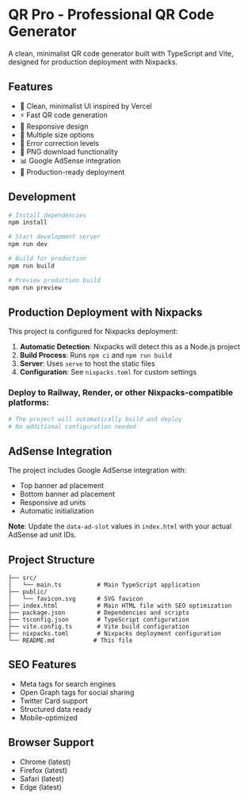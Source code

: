 # QR Pro - Professional QR Code Generator

A clean, minimalist QR code generator built with TypeScript and Vite, designed for production deployment with Nixpacks.

## Features

- 🎨 Clean, minimalist UI inspired by Vercel
- ⚡ Fast QR code generation
- 📱 Responsive design
- 🎯 Multiple size options
- 🔧 Error correction levels
- 💾 PNG download functionality
- 📊 Google AdSense integration
- 🚀 Production-ready deployment

## Development

```bash
# Install dependencies
npm install

# Start development server
npm run dev

# Build for production
npm run build

# Preview production build
npm run preview
```

## Production Deployment with Nixpacks

This project is configured for Nixpacks deployment:

1. **Automatic Detection**: Nixpacks will detect this as a Node.js project
2. **Build Process**: Runs `npm ci` and `npm run build`
3. **Server**: Uses `serve` to host the static files
4. **Configuration**: See `nixpacks.toml` for custom settings

### Deploy to Railway, Render, or other Nixpacks-compatible platforms:

```bash
# The project will automatically build and deploy
# No additional configuration needed
```

## AdSense Integration

The project includes Google AdSense integration with:
- Top banner ad placement
- Bottom banner ad placement
- Responsive ad units
- Automatic initialization

**Note**: Update the `data-ad-slot` values in `index.html` with your actual AdSense ad unit IDs.

## Project Structure

```
├── src/
│   └── main.ts          # Main TypeScript application
├── public/
│   └── favicon.svg      # SVG favicon
├── index.html           # Main HTML file with SEO optimization
├── package.json         # Dependencies and scripts
├── tsconfig.json        # TypeScript configuration
├── vite.config.ts       # Vite build configuration
├── nixpacks.toml        # Nixpacks deployment configuration
└── README.md           # This file
```

## SEO Features

- Meta tags for search engines
- Open Graph tags for social sharing
- Twitter Card support
- Structured data ready
- Mobile-optimized

## Browser Support

- Chrome (latest)
- Firefox (latest)
- Safari (latest)
- Edge (latest)
